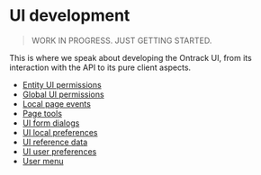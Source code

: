 # UI development

> WORK IN PROGRESS. JUST GETTING STARTED.

This is where we speak about developing the Ontrack UI, from its interaction 
with the API to its pure client aspects.

* [Entity UI permissions](entity-ui-permissions.md)
* [Global UI permissions](global-ui-permissions.md)
* [Local page events](local-events.md)
* [Page tools](page-tools.md)
* [UI form dialogs](ui-form-dialog.md)
* [UI local preferences](ui-local-preferences.md)
* [UI reference data](ui-ref-data.md)
* [UI user preferences](ui-user-preferences.md)
* [User menu](user-menu.md)
